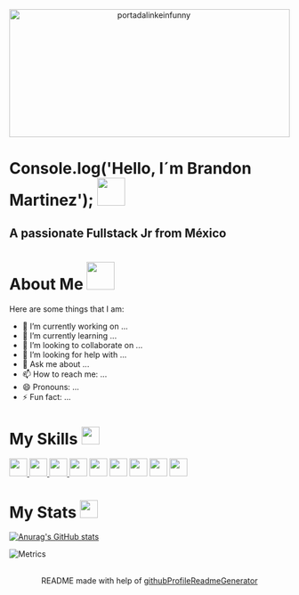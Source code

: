 
<div align="center">
<img width="100%" height = "230px" src="https://i.ibb.co/Fn1NvgW/portadalinkeinfunny.jpg" alt="portadalinkeinfunny" alt="cover" />
  
</div>
<h1> Console.log('Hello, I´m Brandon Martinez'); <img src = "https://raw.githubusercontent.com/MartinHeinz/MartinHeinz/master/wave.gif" width = 50px> </h1>
<h2> A passionate Fullstack Jr from México</h2>
  
<h1> About Me <img src="https://media1.giphy.com/media/SYjYYopqUTBtE3XZxg/giphy.gif?cid=ecf05e47bwy3m5dxcc60ttw1mxkegfhiit2uv8aeyt2note2&rid=giphy.gif&ct=s" width = 50px></h1>

Here are some things that I am:

- 🔭 I’m currently working on ...
- 🌱 I’m currently learning ...
- 👯 I’m looking to collaborate on ...
- 🤔 I’m looking for help with ...
- 💬 Ask me about ...
- 📫 How to reach me: ...
- 😄 Pronouns: ...
- ⚡ Fun fact: ...


<h1>My Skills <img src = "https://media2.giphy.com/media/QssGEmpkyEOhBCb7e1/giphy.gif?cid=ecf05e47a0n3gi1bfqntqmob8g9aid1oyj2wr3ds3mg700bl&rid=giphy.gif" width = 32px> </h1>
<a href= https://github.com/rahulbanerjee26?tab=repositories&q=&type=&language=python&sort= > <img width ='32px' src ='https://raw.githubusercontent.com/rahulbanerjee26/githubAboutMeGenerator/main/icons/python.svg'> </a>
<a href= https://github.com/rahulbanerjee26?tab=repositories&q=&type=&language=reactjs&sort= > <img width ='32px' src ='https://raw.githubusercontent.com/rahulbanerjee26/githubAboutMeGenerator/main/icons/reactjs.svg'> </a>
<a href= https://github.com/rahulbanerjee26?tab=repositories&q=&type=&language=javascript&sort= > <img width ='32px' src ='https://raw.githubusercontent.com/rahulbanerjee26/githubAboutMeGenerator/main/icons/javascript.svg'> </a>
<a href="https://icons8.com/icon/20909/html-5"><img width ='32px' src="https://img.icons8.com/color/48/000000/html-5--v1.png"/></a>
<a href="https://icons8.com/icon/20909/html-5"><img width ='32px' src="https://img.icons8.com/color/48/000000/css3.png"/></a>
<a href="https://icons8.com/icon/20909/html-5"><img width ='32px' src="https://img.icons8.com/color/48/000000/vue-js.png"/></a>
<a href="https://icons8.com/icon/20909/html-5"><img width ='32px' src="https://img.icons8.com/fluency/48/000000/laravel.png"/></a>
<a href="https://icons8.com/icon/20909/html-5"><img width ='32px' src="https://img.icons8.com/dusk/64/000000/php-logo.png"/></a>
<a href="https://icons8.com/icon/20909/html-5"><img width ='32px' src="https://img.icons8.com/color/48/000000/bootstrap.png"/></a>


<h1> My Stats <img src='https://media1.giphy.com/media/du3J3cXyzhj75IOgvA/giphy.gif?cid=ecf05e47x2g034i9pzwtzzsd3xgg2w9nr94t4tflbbgo3008&rid=giphy.gif' width='32px'> </h1>


[![Anurag's GitHub stats](https://github-readme-stats.vercel.app/api?username=brandonblaine&show_icons=true&theme=highcontrast&hide=stars)](https://github.com/anuraghazra/github-readme-stats)

![Metrics](https://metrics.lecoq.io/brandonblain?template=classic&config.timezone=America%2FToronto)



<br>
<footer align='center'>README made with help of <a href='https://github.com/rahulbanerjee26/githubProfileReadmeGenerator'>githubProfileReadmeGenerator</a> </footer>
